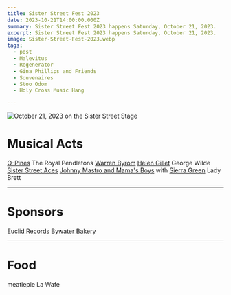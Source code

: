```yaml
---
title: Sister Street Fest 2023
date: 2023-10-21T14:00:00.000Z
summary: Sister Street Fest 2023 happens Saturday, October 21, 2023.
excerpt: Sister Street Fest 2023 happens Saturday, October 21, 2023.
image: Sister-Street-Fest-2023.webp
tags:
  - post 
  - Malevitus
  - Regenerator
  - Gina Phillips and Friends
  - Souvenaires
  - Stoo Odom
  - Holy Cross Music Hang

---
```


![October 21, 2023 on the Sister Street Stage](/static/img/Sister-Street-Fest-2023.webp)

# Musical Acts

[O-Pines](https://www.facebook.com/p/The-O-Pines-100063849859796/)
The Royal Pendletons
[Warren Byrom](https://warrenbyrom.bandcamp.com/)
[Helen Gillet](https://www.helengillet.com/)
George Wilde
[Sister Street Aces](https://www.instagram.com/sisterstreetaces)
[Johnny Mastro and Mama's Boys](https://www.johnnymastro.com/) with [Sierra Green](https://sierragreen.net/)
Lady Brett

---

# Sponsors

[Euclid Records](https://euclidrecordsneworleans.com/)
[Bywater Bakery](https://www.bywaterbakery.com/)

---

# Food
meatiepie
La Wafe